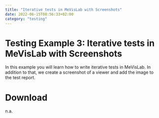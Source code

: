 ```yaml
---
title: "Iterative tests in MeVisLab with Screenshots"
date: 2022-06-15T08:56:33+02:00
category: "testing"
---
```


# Testing Example 3: Iterative tests in MeVisLab with Screenshots
In this example you will learn how to write iterative tests in MeVisLab. In addition to that, we create a screenshot of a viewer and add the image to the test report.

# Download
n.a.
